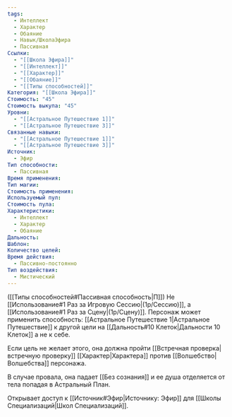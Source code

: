 ```yaml
---
tags:
  - Интеллект
  - Характер
  - Обаяние
  - Навык/ШколаЭфира
  - Пассивная
Ссылки:
  - "[[Школа Эфира]]"
  - "[[Интеллект]]"
  - "[[Характер]]"
  - "[[Обаяние]]"
  - "[[Типы способностей]]"
Категория: "[[Школа Эфира]]"
Стоимость: "45"
Стоимость выкупа: "45"
Уровни:
  - "[[Астральное Путешествие 1]]"
  - "[[Астральное Путешествие 3]]"
Связанные навыки:
  - "[[Астральное Путешествие 1]]"
  - "[[Астральное Путешествие 3]]"
Источник:
  - Эфир
Тип способности:
  - Пассивная
Время применения: 
Тип магии: 
Стоимость применения: 
Используемый пул: 
Стоимость пула: 
Характеристики:
  - Интеллект
  - Характер
  - Обаяние
Дальность: 
Шаблон: 
Количество целей: 
Время действия:
  - Пассивно-постоянно
Тип воздействия:
  - Мистический
---
```

([[Типы способностей#Пассивная способность|П]]) Не [[Использование#1 Раз за Игровую Сессию|(1р/Сессию)]], а [[Использование#1 Раз за Сцену|(1р/Сцену)]].
Персонаж может применить способность: [[Астральное Путешествие 1|Астральное Путешествие]] к другой цели на [[Дальность#10 Клеток|Дальности 10 Клеток]] а не к себе. 

Если цель не желает этого, она должна пройти [[Встречная проверка|встречную проверку]] [[Характер|Характера]] против [[Волшебство|Волшебства]] персонажа.

В случае провала, она падает [[Без сознания]] и ее душа отделяется от тела попадая в Астральный План. 

Открывает доступ к [[Источник#Эфир|Источнику: Эфир]] для [[Школы Специализаций|Школ Специализаций]]. 